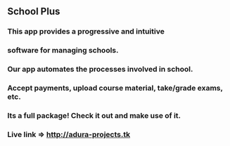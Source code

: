 ## School Plus 
### This app provides a progressive and intuitive
### software for managing schools.
### Our app automates the processes involved in school.
### Accept payments, upload course material, take/grade exams, etc.
### Its a full package! Check it out and make use of it.

### Live link => http://adura-projects.tk

